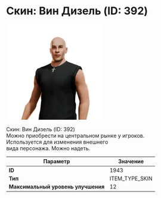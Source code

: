 # Скин: Вин Дизель (ID: 392)

![Item Image](../img/1943.webp?raw=true)

Скин: Вин Дизель (ID: 392)<br>Можно приобрести на центральном рынке у игроков.<br>Используется для изменения внешнего<br>вида персонажа. Можно надеть.


| Параметр | Значение |
|----------|----------|
| **ID** | 1943 |
| **Тип** | ITEM_TYPE_SKIN |
| **Максимальный уровень улучшения** | 12 |

